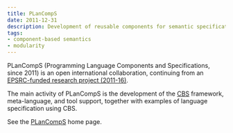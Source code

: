 ```yaml
---
title: PLanCompS
date: 2011-12-31
description: Development of reusable components for semantic specification of programming languages.
tags:
- component-based semantics
- modularity
---
```


PLanCompS (Programming Language Components and Specifications, since 2011) is an open international collaboration, continuing from an
[EPSRC-funded research project (2011-16)].

The main activity of PLanCompS is the development of the [CBS] framework,
meta-language, and tool support, together with examples of language specification using CBS.

See the [PLanCompS] home page.

[PLanCompS]: https://plancomps.github.io

[EPSRC-funded research project (2011-16)]: https://plancomps.github.io/docs/2011-2016/

[CBS]: https://plancomps.github.io/CBS-beta/

[New participants]: https://plancomps.github.io/CBS-beta/docs/Contributors

